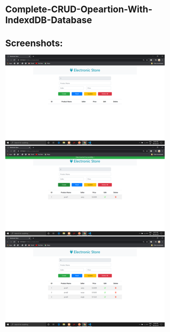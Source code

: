 # Complete-CRUD-Opeartion-With-IndexdDB-Database

# Screenshots:

![](https://github.com/suraj038/Complete-CRUD-Opeartion-With-IndexdDB-Database/blob/master/screenshots/Screenshot%20(198).png)
![](https://github.com/suraj038/Complete-CRUD-Opeartion-With-IndexdDB-Database/blob/master/screenshots/Screenshot%20(199).png)
![](https://github.com/suraj038/Complete-CRUD-Opeartion-With-IndexdDB-Database/blob/master/screenshots/Screenshot%20(200).png)
